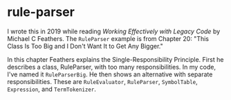 # rule-parser

I wrote this in 2019 while reading _Working Effectively with Legacy Code_ by Michael C Feathers. The `RuleParser` example is from Chapter 20: "This Class Is Too Big and I Don't Want It to Get Any Bigger."

In this chapter Feathers explains the Single-Responsibility Principle. First he describes a class, RuleParser, with too many responsibilities. In my code, I've named it `RuleParserBig`. He then shows an alternative with separate responsibilities. These are `RuleEvaluator`, `RuleParser`, `SymbolTable`, `Expression`, and `TermTokenizer`.
